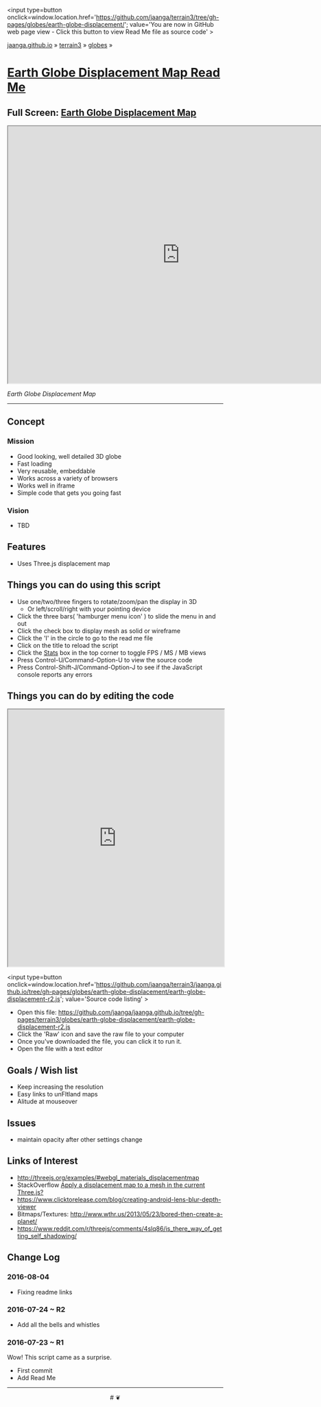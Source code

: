 <span style=display:none; >[You are now in GitHub source code view - click this link to view Read Me file as a web page]
( https://jaanga.github.io/terrain3/#globes/earth-globe-displacement "View file as a web page." ) </span>
<input type=button onclick=window.location.href='https://github.com/jaanga/terrain3/tree/gh-pages/globes/earth-globe-displacement/'; value='You are now in GitHub web page view - Click this button to view Read Me file as source code' >

[jaanga.github.io]( https://jaanga.github.io ) &raquo; [terrain3]( https://jaanga.github.io/terrain3/ ) &raquo;
[globes]( https://jaanga.github.io/terrain3/globes/ ) &raquo;

[Earth Globe Displacement Map Read Me]( https://jaanga.github.io/terrain3/#globes/earth-globe-displacement/ )
===

## Full Screen: [ Earth Globe Displacement Map ]( https://jaanga.github.io/terrain3/globes/earth-globe-displacement/index.html )


<img src="https://cloud.githubusercontent.com/assets/547626/17420309/e0e6953c-5a56-11e6-96b0-3ebccf01d6e6.png" style=display:none; width=800 >

<iframe src=https://jaanga.github.io/terrain3/globes/earth-globe-displacement/index.html width=800px height=600px ></iframe>

_Earth Globe Displacement Map_

***


## Concept



### Mission

* Good looking, well detailed 3D globe
* Fast loading
* Very reusable, embeddable
* Works across a variety of browsers
* Works well in iframe
* Simple code that gets you going fast

### Vision

* TBD


## Features

* Uses Three.js displacement map


## Things you can do using this script

* Use one/two/three fingers to rotate/zoom/pan the display in 3D
	* Or left/scroll/right with your pointing device 
* Click the three bars( 'hamburger menu icon' ) to slide the menu in and out
* Click the check box to display mesh as solid or wireframe
* Click the 'I' in the circle to go to the read me file
* Click on the title to reload the script
* Click the [Stats]( https://github.com/mrdoob/stats.js/ ) box in the top corner to toggle FPS / MS / MB views
* Press Control-U/Command-Option-U to view the source code
* Press Control-Shift-J/Command-Option-J to see if the JavaScript console reports any errors



## Things you can do by editing the code

<iframe src='https://jaanga.github.io/cookbook-html/examples/libraries/ace-editor/ace-view-r1.html#
	https://jaanga.github.io/terrain3/globes/earth-globe-displacement/earth-globe-displacement-r2.js' width=100% height=600 ></iframe>

<input type=button onclick=window.location.href='https://github.com/jaanga/terrain3/jaanga.github.io/tree/gh-pages/globes/earth-globe-displacement/earth-globe-displacement-r2.js';
value='Source code listing' >


* Open this file: https://github.com/jaanga/jaanga.github.io/tree/gh-pages/terrain3/globes/earth-globe-displacement/earth-globe-displacement-r2.js
* Click the 'Raw' icon and save the raw file to your computer
* Once you've downloaded the file, you can click it to run it.
* Open the file with a text editor


## Goals / Wish list

* Keep increasing the resolution
* Easy links to unFltland maps
* Alitude at mouseover
## Issues

* maintain opacity after other settings change

<!--
## Users

Intended for xxx
-->



## Links of Interest

* http://threejs.org/examples/#webgl_materials_displacementmap
* StackOverflow [Apply a displacement map to a mesh in the current Three.js?]( http://stackoverflow.com/questions/33720607/apply-a-displacement-map-to-a-mesh-in-the-current-three-js )
* https://www.clicktorelease.com/blog/creating-android-lens-blur-depth-viewer 
* Bitmaps/Textures: http://www.wthr.us/2013/05/23/bored-then-create-a-planet/
* https://www.reddit.com/r/threejs/comments/4slq86/is_there_way_of_getting_self_shadowing/


## Change Log

### 2016-08-04

* Fixing readme links

### 2016-07-24 ~ R2

* Add all the bells and whistles

### 2016-07-23 ~ R1

Wow! This script came as a surprise.

* First commit
* Add Read Me


***

<center title='jaanga.github.io ~ your 3D sunny place' >
# <a href=javascript:window.scrollTo(0,0); style=text-decoration:none; > ❦ </a>
</center>
